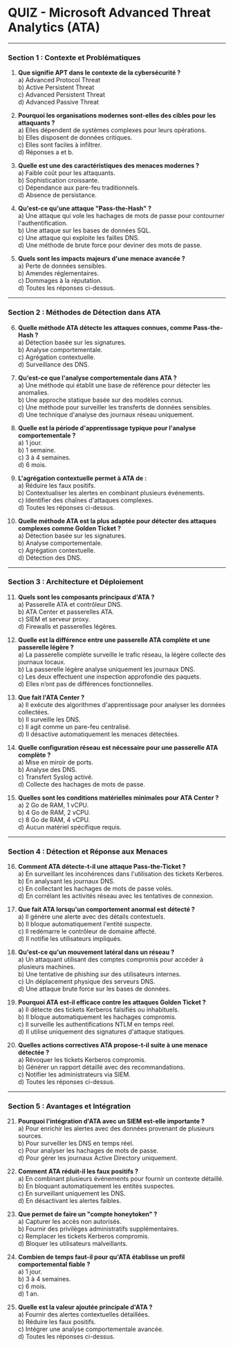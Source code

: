 
# QUIZ - Microsoft Advanced Threat Analytics (ATA)

---

### **Section 1 : Contexte et Problématiques**

1. **Que signifie APT dans le contexte de la cybersécurité ?**  
   a) Advanced Protocol Threat  
   b) Active Persistent Threat  
   c) Advanced Persistent Threat  
   d) Advanced Passive Threat  

2. **Pourquoi les organisations modernes sont-elles des cibles pour les attaquants ?**  
   a) Elles dépendent de systèmes complexes pour leurs opérations.  
   b) Elles disposent de données critiques.  
   c) Elles sont faciles à infiltrer.  
   d) Réponses a et b.  

3. **Quelle est une des caractéristiques des menaces modernes ?**  
   a) Faible coût pour les attaquants.  
   b) Sophistication croissante.  
   c) Dépendance aux pare-feu traditionnels.  
   d) Absence de persistance.  

4. **Qu'est-ce qu'une attaque "Pass-the-Hash" ?**  
   a) Une attaque qui vole les hachages de mots de passe pour contourner l'authentification.  
   b) Une attaque sur les bases de données SQL.  
   c) Une attaque qui exploite les failles DNS.  
   d) Une méthode de brute force pour deviner des mots de passe.  

5. **Quels sont les impacts majeurs d'une menace avancée ?**  
   a) Perte de données sensibles.  
   b) Amendes réglementaires.  
   c) Dommages à la réputation.  
   d) Toutes les réponses ci-dessus.

---

### **Section 2 : Méthodes de Détection dans ATA**

6. **Quelle méthode ATA détecte les attaques connues, comme Pass-the-Hash ?**  
   a) Détection basée sur les signatures.  
   b) Analyse comportementale.  
   c) Agrégation contextuelle.  
   d) Surveillance des DNS.  

7. **Qu'est-ce que l'analyse comportementale dans ATA ?**  
   a) Une méthode qui établit une base de référence pour détecter les anomalies.  
   b) Une approche statique basée sur des modèles connus.  
   c) Une méthode pour surveiller les transferts de données sensibles.  
   d) Une technique d'analyse des journaux réseau uniquement.  

8. **Quelle est la période d'apprentissage typique pour l'analyse comportementale ?**  
   a) 1 jour.  
   b) 1 semaine.  
   c) 3 à 4 semaines.  
   d) 6 mois.  

9. **L'agrégation contextuelle permet à ATA de :**  
   a) Réduire les faux positifs.  
   b) Contextualiser les alertes en combinant plusieurs événements.  
   c) Identifier des chaînes d'attaques complexes.  
   d) Toutes les réponses ci-dessus.  

10. **Quelle méthode ATA est la plus adaptée pour détecter des attaques complexes comme Golden Ticket ?**  
    a) Détection basée sur les signatures.  
    b) Analyse comportementale.  
    c) Agrégation contextuelle.  
    d) Détection des DNS.  

---

### **Section 3 : Architecture et Déploiement**

11. **Quels sont les composants principaux d'ATA ?**  
    a) Passerelle ATA et contrôleur DNS.  
    b) ATA Center et passerelles ATA.  
    c) SIEM et serveur proxy.  
    d) Firewalls et passerelles légères.  

12. **Quelle est la différence entre une passerelle ATA complète et une passerelle légère ?**  
    a) La passerelle complète surveille le trafic réseau, la légère collecte des journaux locaux.  
    b) La passerelle légère analyse uniquement les journaux DNS.  
    c) Les deux effectuent une inspection approfondie des paquets.  
    d) Elles n’ont pas de différences fonctionnelles.  

13. **Que fait l'ATA Center ?**  
    a) Il exécute des algorithmes d'apprentissage pour analyser les données collectées.  
    b) Il surveille les DNS.  
    c) Il agit comme un pare-feu centralisé.  
    d) Il désactive automatiquement les menaces détectées.  

14. **Quelle configuration réseau est nécessaire pour une passerelle ATA complète ?**  
    a) Mise en miroir de ports.  
    b) Analyse des DNS.  
    c) Transfert Syslog activé.  
    d) Collecte des hachages de mots de passe.  

15. **Quelles sont les conditions matérielles minimales pour ATA Center ?**  
    a) 2 Go de RAM, 1 vCPU.  
    b) 4 Go de RAM, 2 vCPU.  
    c) 8 Go de RAM, 4 vCPU.  
    d) Aucun matériel spécifique requis.  

---

### **Section 4 : Détection et Réponse aux Menaces**

16. **Comment ATA détecte-t-il une attaque Pass-the-Ticket ?**  
    a) En surveillant les incohérences dans l'utilisation des tickets Kerberos.  
    b) En analysant les journaux DNS.  
    c) En collectant les hachages de mots de passe volés.  
    d) En corrélant les activités réseau avec les tentatives de connexion.  

17. **Que fait ATA lorsqu'un comportement anormal est détecté ?**  
    a) Il génère une alerte avec des détails contextuels.  
    b) Il bloque automatiquement l'entité suspecte.  
    c) Il redémarre le contrôleur de domaine affecté.  
    d) Il notifie les utilisateurs impliqués.  

18. **Qu'est-ce qu'un mouvement latéral dans un réseau ?**  
    a) Un attaquant utilisant des comptes compromis pour accéder à plusieurs machines.  
    b) Une tentative de phishing sur des utilisateurs internes.  
    c) Un déplacement physique des serveurs DNS.  
    d) Une attaque brute force sur les bases de données.  

19. **Pourquoi ATA est-il efficace contre les attaques Golden Ticket ?**  
    a) Il détecte des tickets Kerberos falsifiés ou inhabituels.  
    b) Il bloque automatiquement les hachages compromis.  
    c) Il surveille les authentifications NTLM en temps réel.  
    d) Il utilise uniquement des signatures d'attaque statiques.  

20. **Quelles actions correctives ATA propose-t-il suite à une menace détectée ?**  
    a) Révoquer les tickets Kerberos compromis.  
    b) Générer un rapport détaillé avec des recommandations.  
    c) Notifier les administrateurs via SIEM.  
    d) Toutes les réponses ci-dessus.  

---

### **Section 5 : Avantages et Intégration**

21. **Pourquoi l'intégration d'ATA avec un SIEM est-elle importante ?**  
    a) Pour enrichir les alertes avec des données provenant de plusieurs sources.  
    b) Pour surveiller les DNS en temps réel.  
    c) Pour analyser les hachages de mots de passe.  
    d) Pour gérer les journaux Active Directory uniquement.  

22. **Comment ATA réduit-il les faux positifs ?**  
    a) En combinant plusieurs événements pour fournir un contexte détaillé.  
    b) En bloquant automatiquement les entités suspectes.  
    c) En surveillant uniquement les DNS.  
    d) En désactivant les alertes faibles.  

23. **Que permet de faire un "compte honeytoken" ?**  
    a) Capturer les accès non autorisés.  
    b) Fournir des privilèges administratifs supplémentaires.  
    c) Remplacer les tickets Kerberos compromis.  
    d) Bloquer les utilisateurs malveillants.  

24. **Combien de temps faut-il pour qu'ATA établisse un profil comportemental fiable ?**  
    a) 1 jour.  
    b) 3 à 4 semaines.  
    c) 6 mois.  
    d) 1 an.  

25. **Quelle est la valeur ajoutée principale d'ATA ?**  
    a) Fournir des alertes contextuelles détaillées.  
    b) Réduire les faux positifs.  
    c) Intégrer une analyse comportementale avancée.  
    d) Toutes les réponses ci-dessus.  



